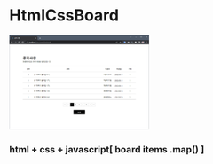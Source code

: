 # HtmlCssBoard

<img src="./img.png" width="50%" alt="board image">


### html + css + javascript[ board items .map() ]
